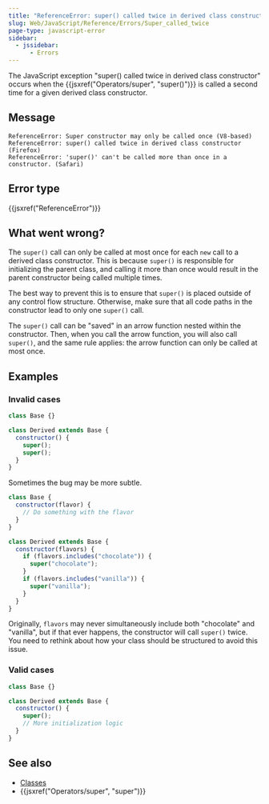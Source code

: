 ```yaml
---
title: "ReferenceError: super() called twice in derived class constructor"
slug: Web/JavaScript/Reference/Errors/Super_called_twice
page-type: javascript-error
sidebar:
  - jssidebar:
      - Errors
---
```


The JavaScript exception "super() called twice in derived class constructor" occurs when the {{jsxref("Operators/super", "super()")}} is called a second time for a given derived class constructor.

## Message

```plain
ReferenceError: Super constructor may only be called once (V8-based)
ReferenceError: super() called twice in derived class constructor (Firefox)
ReferenceError: 'super()' can't be called more than once in a constructor. (Safari)
```

## Error type

{{jsxref("ReferenceError")}}

## What went wrong?

The `super()` call can only be called at most once for each `new` call to a derived class constructor. This is because `super()` is responsible for initializing the parent class, and calling it more than once would result in the parent constructor being called multiple times.

The best way to prevent this is to ensure that `super()` is placed outside of any control flow structure. Otherwise, make sure that all code paths in the constructor lead to only one `super()` call.

The `super()` call can be "saved" in an arrow function nested within the constructor. Then, when you call the arrow function, you will also call `super()`, and the same rule applies: the arrow function can only be called at most once.

## Examples

### Invalid cases

```js example-bad
class Base {}

class Derived extends Base {
  constructor() {
    super();
    super();
  }
}
```

Sometimes the bug may be more subtle.

```js example-bad
class Base {
  constructor(flavor) {
    // Do something with the flavor
  }
}

class Derived extends Base {
  constructor(flavors) {
    if (flavors.includes("chocolate")) {
      super("chocolate");
    }
    if (flavors.includes("vanilla")) {
      super("vanilla");
    }
  }
}
```

Originally, `flavors` may never simultaneously include both "chocolate" and "vanilla", but if that ever happens, the constructor will call `super()` twice. You need to rethink about how your class should be structured to avoid this issue.

### Valid cases

```js example-good
class Base {}

class Derived extends Base {
  constructor() {
    super();
    // More initialization logic
  }
}
```

## See also

- [Classes](/en-US/docs/Web/JavaScript/Reference/Classes)
- {{jsxref("Operators/super", "super")}}
